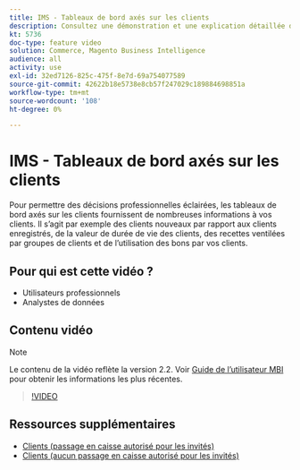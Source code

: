 ```yaml
---
title: IMS - Tableaux de bord axés sur les clients
description: Consultez une démonstration et une explication détaillée des tableaux de bord axés sur les clients.
kt: 5736
doc-type: feature video
solution: Commerce, Magento Business Intelligence
audience: all
activity: use
exl-id: 32ed7126-825c-475f-8e7d-69a754077589
source-git-commit: 42622b18e5738e8cb57f247029c189884698851a
workflow-type: tm+mt
source-wordcount: '108'
ht-degree: 0%

---
```


# IMS - Tableaux de bord axés sur les clients

Pour permettre des décisions professionnelles éclairées, les tableaux de bord axés sur les clients fournissent de nombreuses informations à vos clients. Il s’agit par exemple des clients nouveaux par rapport aux clients enregistrés, de la valeur de durée de vie des clients, des recettes ventilées par groupes de clients et de l’utilisation des bons par vos clients.

## Pour qui est cette vidéo ?

- Utilisateurs professionnels
- Analystes de données

## Contenu vidéo

>[!NOTE]
>
>Le contenu de la vidéo reflète la version 2.2. Voir [Guide de l’utilisateur MBI](https://docs.magento.com/mbi/) pour obtenir les informations les plus récentes.

>[!VIDEO](https://video.tv.adobe.com/v/35990?quality=12&learn=on)

## Ressources supplémentaires

- [Clients (passage en caisse autorisé pour les invités)](https://docs.magento.com/mbi/data-user/dashboards/dashboards-pro.html#customers-guest-checkout-allowed)
- [Clients (aucun passage en caisse autorisé pour les invités)](https://docs.magento.com/mbi/data-user/dashboards/dashboards-pro.html#customers-no-guest-checkout-allowed)
